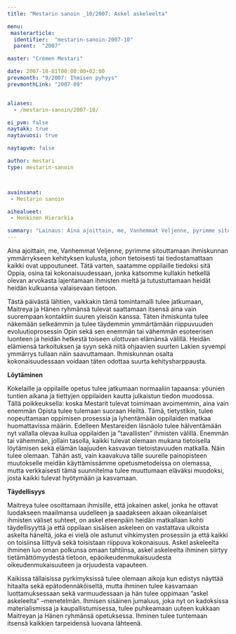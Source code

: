 ```yaml
---
title: "Mestarin sanoin _10/2007: Askel askeleelta"

menu:
 masterarticle:
  identifier:  "mestarin-sanoin-2007-10"
  parent:  "2007"

master: "Cremen Mestari"

date: 2007-10-01T00:00:00+02:00
prevmonth: "9/2007: Ihmisen pyhyys"
prevmonthLink: "2007-09"


aliases:
  - /mestarin-sanoin/2007-10/

ei_pvm: false
naytakk: true
naytavuosi: true

naytapvm: false

author: mestari
type: mestarin-sanoin



avainsanat:
 - Mestarin sanoin

aihealueet:
 - Henkinen Hierarkia

summary: "Lainaus: Aina ajoittain, me, Vanhemmat Veljenne, pyrimme sitouttamaan ihmiskunnan ymmärrykseen kehityksen kulusta, johon tietoisesti tai tiedostamattaan kaikki ovat uppoutuneet. Tätä varten, saatamme oppilaille tiedoksi sitä Oppia, osina tai kokonaisuudessaan, jonka katsomme kullakin hetkellä olevan arvokasta lajentamaan ihmisten mieltä ja tutustuttamaan heidät heidän kulkuansa valaisevaan tietoon."
---
```

<p>Aina ajoittain, me, Vanhemmat Veljenne, pyrimme sitouttamaan ihmiskunnan ymmärrykseen kehityksen kulusta, johon tietoisesti tai tiedostamattaan kaikki ovat uppoutuneet. Tätä varten, saatamme oppilaille tiedoksi sitä Oppia, osina tai kokonaisuudessaan, jonka katsomme kullakin hetkellä olevan arvokasta lajentamaan ihmisten mieltä ja tutustuttamaan heidät heidän kulkuansa valaisevaan tietoon.</p>
<p>Tästä päivästä lähtien, vaikkakin tämä tomintamalli tulee jatkumaan, Maitreya ja Hänen ryhmänsä tulevat saattamaan itsensä aina vain suorempaan kontaktiin suuren yleisön kanssa. Täten ihmiskunta tulee näkemään selkeämmin ja tulee täydemmin ymmärtämään riippuvuuden evoluutioprosessin Opin sekä sen enemmän tai vähemmän esoteerisen luonteen ja heidän hetkestä toiseen ulottuvan elämänsä välillä. Heidän elämiensä tarkoituksen ja syyn sekä niitä ohjaavien suurten Lakien syvempi ymmärrys tullaan näin saavuttamaan. Ihmiskunnan osalta kokonaisuudessaan voidaan täten odottaa suurta kehitysharppausta.</p>
<p><strong>Löytäminen</strong></p>
<p>Kokelaille ja oppilaille opetus tulee jatkumaan normaaliin tapaansa: yöunien tuntien aikana ja tiettyjen oppilaiden kautta julkaistun tiedon muodossa. Tällä poikkeuksella: koska Mestarit tulevat toimimaan avoimemmin, aina vain enemmän Opista tulee tulemaan suoraan Heiltä. Tämä, tietystikin, tulee nopeuttamaan oppimisen prosessia ja lyhentämään oppilaiden matkaa huomattavissa määrin. Edelleen Mestareiden läsnäolo tulee hälventämään nyt vallalla olevaa kuilua oppilaiden ja ”tavallisten” ihmisten välillä. Enemmän tai vähemmän, jollain tasolla, kaikki tulevat olemaan mukana tietoisella löytämisen sekä elämän laajuuden kasvavan tietoistavuuden matkalla. Näin tulee olemaan. Tähän asti, vain kaavakuva tälle suurelle painopisteen muutokselle meidän käyttämissämme opetusmetodeissa on olemassa, mutta verkkaisesti tämä suunnitelma tulee muuttumaan eläväksi muodoksi, josta kaikki tulevat hyötymään ja kasvamaan.</p>
<p><strong>Täydellisyys</strong></p>
<p>Maitreya tulee osoittamaan ihmisille, että jokainen askel, jonka he ottavat luodakseen maailmansa uudelleen ja saadakseen aikaan oikeanlaiset ihmisten väliset suhteet, on askel eteenpäin heidän matkallaan kohti täydellisyyttä ja että oppilaan sisäisen askeleen on vastattava ulkoista askelta häneltä, joka ei vielä ole astunut vihkimysten prosessiin ja että kaikki on toisiinsa liittyvä sekä toisistaan riippuva kokonaisuus. Askel askeleelta ihminen luo oman polkunsa omaan tahtiinsa, askel askeleelta ihminen siirtyy tietämättömyydestä tietoon, epäoikeudenmukaisuudesta oikeudenmukaisuuteen ja orjuudesta vapauteen.</p>
<p>Kaikissa tällaisissa pyrkimyksissä tulee olemaan aikoja kun edistys näyttää hitaalta sekä epätodennäköiseltä, mutta ihminen tulee kasvamaan luottamuksessaan sekä varmuudessaan ja hän tulee oppimaan ”askel askeleelta” –menetelmän. Ihmisen sisäinen jumaluus, joka nyt on kadoksissa materialismissa ja kaupallistumisessa, tulee puhkeamaan uuteen kukkaan Maitreyan ja Hänen ryhmänsä opetuksessa. Ihminen tulee tuntemaan itsensä kaikkien tarpeidensä luovana lähteenä.</p>